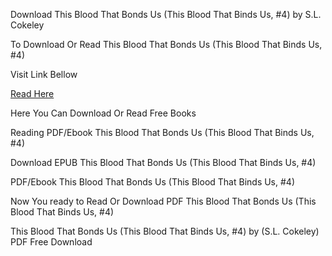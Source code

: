 Download This Blood That Bonds Us (This Blood That Binds Us, #4) by S.L. Cokeley

To Download Or Read This Blood That Bonds Us (This Blood That Binds Us, #4)

Visit Link Bellow

[Read Here](https://mobionlines.web.app/fish/212013312-this-blood-that-bonds-us)

Here You Can Download Or Read Free Books

Reading PDF/Ebook This Blood That Bonds Us (This Blood That Binds Us, #4)

Download EPUB This Blood That Bonds Us (This Blood That Binds Us, #4)

PDF/Ebook This Blood That Bonds Us (This Blood That Binds Us, #4)

Now You ready to Read Or Download PDF This Blood That Bonds Us (This Blood That Binds Us, #4)

This Blood That Bonds Us (This Blood That Binds Us, #4) by (S.L. Cokeley) PDF Free Download
